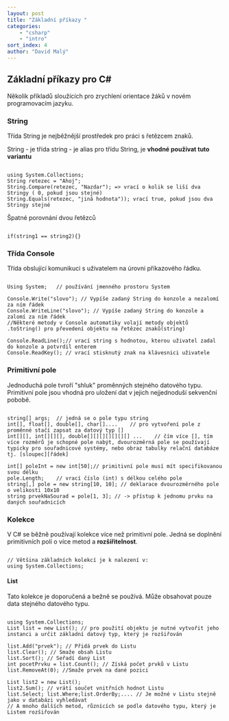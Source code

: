 ```yaml
---
layout: post
title: "Základní příkazy "
categories:
    - "csharp"
    - "intro"
sort_index: 4
author: "David Malý"
--- 
```



## Základní příkazy pro C#


Několik příkladů sloužících pro zrychlení orientace žáků v novém programovacím jazyku.


### String


Třída String je nejběžnější prostředek pro práci s řetězcem znaků.



String - je třída
string - je alias pro třídu String, je **vhodné používat tuto variantu**


```

using System.Collections;
String retezec = "Ahoj";
String.Compare(retezec, "Nazdar"); => vrací o kolik se liší dva Stringy ( 0, pokud jsou stejné)
String.Equals(retezec, "jiná hodnota")); vrací true, pokud jsou dva Stringy stejné

```


Špatné porovnání dvou řetězců


```

if(string1 == string2){}

```

### Třída Console


Třída obslující komunikuci s uživatelem na úrovni příkazového řádku.


```

Using System; 	// používání jmenného prostoru System

Console.Write("slovo");	// Vypíše zadaný String do konzole a nezalomí za ním řádek
Console.WriteLine("slovo");	// Vypíše zadaný String do konzole a zalomí za ním řádek
//Některé metody v Console automatiky volají metody objektů .toString() pro převedení objektu na řetězec znaků(string)

Console.ReadLine();// vrací string s hodnotou, kterou uživatel zadal do konzole a potvrdil enterem
Console.ReadKey(); // vrací stisknutý znak na klávesnici uživatele

```

### Primitivní pole


Jednoduchá pole tvroří "shluk" proměnných stejného datového typu.
Primitivní pole jsou vhodná pro uložení dat v jejich nejjednoduší sekvenční pobobě.


```

string[] args; 	// jedná se o pole typu string
int[], float[], double[], char[].... 	// pro vytvoření pole z proměnné stačí zapsat za datový typ []
int[][], int[][][], double[][][][][][][] ... 	// čím více [], tím více rozměrů je schopné pole nabýt, dvourozměrná pole se používají typicky pro souřadnicové systémy, nebo obraz tabulky relační databáze tj. [sloupec][řádek]
int[] poleInt = new int[50];// primitivní pole musí mít specifikovanou svou délku
pole.Length;	// vrací číslo (int) s délkou celého pole
string[,] pole = new string[10, 10]; // deklarace dvourozměrného pole o velikosti 10x10
string prvekNaSourad = pole[1, 3]; // -> přístup k jednomu prvku na daných souřadnicích

```

### Kolekce


V C# se běžně používají kolekce více než primitivní pole. Jedná se doplnění primitivních polí o více metod a **rozšiřitelnost**.


```

// Většina základních kolekcí je k nalezení v:
using System.Collections;

```

#### List


Tato kolekce je doporučená a bežně se používá.
Může obsahovat pouze data stejného datového typu.


```

using System.Collections;
List list = new List(); // pro použití objektu je nutné vytvořit jeho instanci a určit základní datový typ, který je rozšiřován

list.Add("prvek"); // Přidá prvek do Listu
list.Clear(); // Smaže obsah Listu
list.Sort(); // Seřadí daný List
int pocetPrvku = list.Count(); // Získá počet prvků v Listu
list.RemoveAt(0); //Smaže prvek na dané pozici
       
List list2 = new List();
list2.Sum(); // vrátí součet vnitřních hodnot Listu
list.Select; list.Where;list.OrderBy;.... // Je možné v Listu stejně jako v databázi vyhledávat
// A mnoho dalších metod, různících se podle datového typu, který je Listem rozšiřován

```
